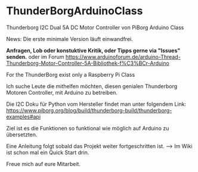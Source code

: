 # ThunderBorgArduinoClass
Thunderborg I2C Dual 5A DC Motor Controller von PiBorg Arduino Class

News: Die erste minimale Version läuft einwandfrei. 

<b>Anfragen, Lob oder konstuktive Kritik, oder Tipps gerne via "Issues" senden.</b>
oder im Forum https://www.arduinoforum.de/arduino-Thread-Thunderborg-Motor-Controller-5A-Bibliothek-f%C3%BCr-Arduino

For the ThunderBorg exist only a Raspberry Pi Class

Ich suche Leute die mithelfen möchten, diesen genialen Thunderborg
Motoren Controller, mit Arduino zu betreiben.

Die I2C Doku für Python vom Hersteller findet man unter folgendem Link:
https://www.piborg.org/blog/build/thunderborg-build/thunderborg-examples#api

Ziel ist es die Funktionen so funktional wie möglich auf Arduino zu übersetzten.

Eine Anleitung folgt sobald das Projekt weiter fortgeschritten ist. --> Im Wiki ist schon mal ein Quick Start drin.

Freue mich auf eure Mitarbeit.
